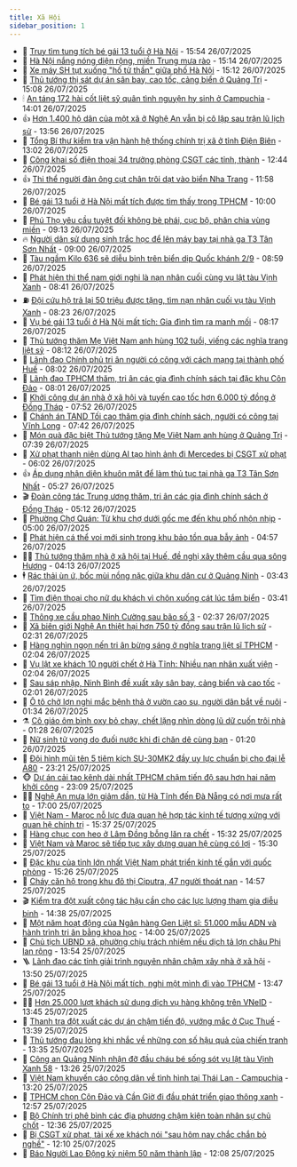 ```yaml
---
title: Xã Hội
sidebar_position: 1
---
```


<!-- dantri-xa-hoi:START -->
- 🫣 [Truy tìm tung tích bé gái 13 tuổi ở Hà Nội](https://dantri.com.vn/xa-hoi/truy-tim-tung-tich-be-gai-13-tuoi-o-ha-noi-20250726222934519.htm) - 15:54 26/07/2025
- 💼 [Hà Nội nắng nóng diện rộng, miền Trung mưa rào](https://dantri.com.vn/xa-hoi/ha-noi-nang-nong-dien-rong-mien-trung-mua-rao-20250726221016213.htm) - 15:14 26/07/2025
- 🎊 [Xe máy SH tụt xuống &quot;hố tử thần&quot; giữa phố Hà Nội](https://dantri.com.vn/xa-hoi/xe-may-sh-tut-xuong-ho-tu-than-giua-pho-ha-noi-20250726220600218.htm) - 15:12 26/07/2025
- 🙉 [Thủ tướng thị sát dự án sân bay, cao tốc, cảng biển ở Quảng Trị](https://dantri.com.vn/xa-hoi/thu-tuong-thi-sat-du-an-san-bay-cao-toc-cang-bien-o-quang-tri-20250726203146270.htm) - 15:08 26/07/2025
- 🕯 [An táng 172 hài cốt liệt sỹ quân tình nguyện hy sinh ở Campuchia](https://dantri.com.vn/xa-hoi/an-tang-172-hai-cot-liet-sy-quan-tinh-nguyen-hy-sinh-o-campuchia-20250726180322334.htm) - 14:01 26/07/2025
- 👍 [Hơn 1.400 hộ dân của một xã ở Nghệ An vẫn bị cô lập sau trận lũ lịch sử](https://dantri.com.vn/xa-hoi/hon-1400-ho-dan-cua-mot-xa-o-nghe-an-van-bi-co-lap-sau-tran-lu-lich-su-20250726194211911.htm) - 13:56 26/07/2025
- 🤖 [Tổng Bí thư kiểm tra vận hành hệ thống chính trị xã ở tỉnh Điện Biên](https://dantri.com.vn/xa-hoi/tong-bi-thu-kiem-tra-van-hanh-he-thong-chinh-tri-xa-o-tinh-dien-bien-20250726200204441.htm) - 13:02 26/07/2025
- 🙉 [Công khai số điện thoại 34 trưởng phòng CSGT các tỉnh, thành](https://dantri.com.vn/xa-hoi/cong-khai-so-dien-thoai-34-truong-phong-csgt-cac-tinh-thanh-20250726192947309.htm) - 12:44 26/07/2025
- 👍 [Thi thể người đàn ông cụt chân trôi dạt vào biển Nha Trang](https://dantri.com.vn/xa-hoi/thi-the-nguoi-dan-ong-cut-chan-troi-dat-vao-bien-nha-trang-20250726185409932.htm) - 11:58 26/07/2025
- 🗽 [Bé gái 13 tuổi ở Hà Nội mất tích được tìm thấy trong TPHCM](https://dantri.com.vn/xa-hoi/be-gai-13-tuoi-o-ha-noi-mat-tich-duoc-tim-thay-trong-tphcm-20250726165456150.htm) - 10:00 26/07/2025
- 🗽 [Phú Thọ yêu cầu tuyệt đối không bè phái, cục bộ, phân chia vùng miền](https://dantri.com.vn/xa-hoi/phu-tho-yeu-cau-tuyet-doi-khong-be-phai-cuc-bo-phan-chia-vung-mien-20250726114655579.htm) - 09:13 26/07/2025
- 🔥 [Người dân sử dụng sinh trắc học để lên máy bay tại nhà ga T3 Tân Sơn Nhất](https://dantri.com.vn/xa-hoi/nguoi-dan-su-dung-sinh-trac-hoc-de-len-may-bay-tai-nha-ga-t3-tan-son-nhat-20250726112836305.htm) - 09:00 26/07/2025
- 🦒 [Tàu ngầm Kilo 636 sẽ diễu binh trên biển dịp Quốc khánh 2/9](https://dantri.com.vn/xa-hoi/tau-ngam-kilo-636-se-dieu-binh-tren-bien-dip-quoc-khanh-29-20250726150823710.htm) - 08:59 26/07/2025
- 🧐 [Phát hiện thi thể nam giới nghi là nạn nhân cuối cùng vụ lật tàu Vịnh Xanh](https://dantri.com.vn/xa-hoi/phat-hien-thi-the-nam-gioi-nghi-la-nan-nhan-cuoi-cung-vu-lat-tau-vinh-xanh-20250726153315924.htm) - 08:41 26/07/2025
- ⛽️ [Đội cứu hộ trả lại 50 triệu được tặng, tìm nạn nhân cuối vụ tàu Vịnh Xanh](https://dantri.com.vn/xa-hoi/doi-cuu-ho-tra-lai-50-trieu-duoc-tang-tim-nan-nhan-cuoi-vu-tau-vinh-xanh-20250726150420258.htm) - 08:23 26/07/2025
- 🚀 [Vụ bé gái 13 tuổi ở Hà Nội mất tích: Gia đình tìm ra manh mối](https://dantri.com.vn/xa-hoi/vu-be-gai-13-tuoi-o-ha-noi-mat-tich-gia-dinh-tim-ra-manh-moi-20250726150351826.htm) - 08:17 26/07/2025
- 🦒 [Thủ tướng thăm Mẹ Việt Nam anh hùng 102 tuổi, viếng các nghĩa trang liệt sỹ](https://dantri.com.vn/xa-hoi/thu-tuong-tham-me-viet-nam-anh-hung-102-tuoi-vieng-cac-nghia-trang-liet-sy-20250726142442841.htm) - 08:12 26/07/2025
- 🦅 [Lãnh đạo Chính phủ tri ân người có công với cách mạng tại thành phố Huế](https://dantri.com.vn/xa-hoi/lanh-dao-chinh-phu-tri-an-nguoi-co-cong-voi-cach-mang-tai-thanh-pho-hue-20250726141335445.htm) - 08:02 26/07/2025
- 🚀 [Lãnh đạo TPHCM thăm, tri ân các gia đình chính sách tại đặc khu Côn Đảo](https://dantri.com.vn/xa-hoi/lanh-dao-tphcm-tham-tri-an-cac-gia-dinh-chinh-sach-tai-dac-khu-con-dao-20250726133257782.htm) - 08:01 26/07/2025
- 🦅 [Khởi công dự án nhà ở xã hội và tuyến cao tốc hơn 6.000 tỷ đồng ở Đồng Tháp](https://dantri.com.vn/xa-hoi/khoi-cong-du-an-nha-o-xa-hoi-va-tuyen-cao-toc-hon-6000-ty-dong-o-dong-thap-20250726131354131.htm) - 07:52 26/07/2025
- 🤠 [Chánh án TAND Tối cao thăm gia đình chính sách, người có công tại Vĩnh Long](https://dantri.com.vn/xa-hoi/chanh-an-tand-toi-cao-tham-gia-dinh-chinh-sach-nguoi-co-cong-tai-vinh-long-20250726120630129.htm) - 07:42 26/07/2025
- 💄 [Món quà đặc biệt Thủ tướng tặng Mẹ Việt Nam anh hùng ở Quảng Trị](https://dantri.com.vn/xa-hoi/mon-qua-dac-biet-thu-tuong-tang-me-viet-nam-anh-hung-o-quang-tri-20250726143727789.htm) - 07:39 26/07/2025
- 🥷 [Xử phạt thanh niên dùng AI tạo hình ảnh đi Mercedes bị CSGT xử phạt](https://dantri.com.vn/xa-hoi/xu-phat-thanh-nien-dung-ai-tao-hinh-anh-di-mercedes-bi-csgt-xu-phat-20250726125503906.htm) - 06:02 26/07/2025
- 👍 [Áp dụng nhận diện khuôn mặt để làm thủ tục tại nhà ga T3 Tân Sơn Nhất](https://dantri.com.vn/xa-hoi/ap-dung-nhan-dien-khuon-mat-de-lam-thu-tuc-tai-nha-ga-t3-tan-son-nhat-20250726111014742.htm) - 05:27 26/07/2025
- 🎬 [Đoàn công tác Trung ương thăm, tri ân các gia đình chính sách ở Đồng Tháp](https://dantri.com.vn/xa-hoi/doan-cong-tac-trung-uong-tham-tri-an-cac-gia-dinh-chinh-sach-o-dong-thap-20250726115545992.htm) - 05:12 26/07/2025
- 🦒 [Phường Chợ Quán: Từ khu chợ dưới gốc me đến khu phố nhộn nhịp](https://dantri.com.vn/xa-hoi/phuong-cho-quan-tu-khu-cho-duoi-goc-me-den-khu-pho-nhon-nhip-20250724151938040.htm) - 05:00 26/07/2025
- 🌊 [Phát hiện cá thể voi mới sinh trong khu bảo tồn qua bẫy ảnh](https://dantri.com.vn/xa-hoi/phat-hien-ca-the-voi-moi-sinh-trong-khu-bao-ton-qua-bay-anh-20250726102705144.htm) - 04:57 26/07/2025
- 🧑‍💻 [Thủ tướng thăm nhà ở xã hội tại Huế, đề nghị xây thêm cầu qua sông Hương](https://dantri.com.vn/xa-hoi/thu-tuong-tham-nha-o-xa-hoi-tai-hue-de-nghi-xay-them-cau-qua-song-huong-20250726111334077.htm) - 04:13 26/07/2025
- 🕴 [Rác thải ùn ứ, bốc mùi nồng nặc giữa khu dân cư ở Quảng Ninh](https://dantri.com.vn/xa-hoi/rac-thai-un-u-boc-mui-nong-nac-giua-khu-dan-cu-o-quang-ninh-20250725133935642.htm) - 03:43 26/07/2025
- 🤔 [Tìm điện thoại cho nữ du khách vì chôn xuống cát lúc tắm biển](https://dantri.com.vn/xa-hoi/tim-dien-thoai-cho-nu-du-khach-vi-chon-xuong-cat-luc-tam-bien-20250726100555908.htm) - 03:41 26/07/2025
- 💄 [Thông xe cầu phao Ninh Cường sau bão số 3](https://dantri.com.vn/xa-hoi/thong-xe-cau-phao-ninh-cuong-sau-bao-so-3-20250726092450852.htm) - 02:37 26/07/2025
- 🧠 [Xã biên giới Nghệ An thiệt hại hơn 750 tỷ đồng sau trận lũ lịch sử](https://dantri.com.vn/xa-hoi/xa-bien-gioi-nghe-an-thiet-hai-hon-750-ty-dong-sau-tran-lu-lich-su-20250726084020240.htm) - 02:31 26/07/2025
- 🦣 [Hàng nghìn ngọn nến tri ân bừng sáng ở nghĩa trang liệt sĩ TPHCM](https://dantri.com.vn/xa-hoi/hang-nghin-ngon-nen-tri-an-bung-sang-o-nghia-trang-liet-si-tphcm-20250726015429114.htm) - 02:04 26/07/2025
- 💫 [Vụ lật xe khách 10 người chết ở Hà Tĩnh: Nhiều nạn nhân xuất viện](https://dantri.com.vn/xa-hoi/vu-lat-xe-khach-10-nguoi-chet-o-ha-tinh-nhieu-nan-nhan-xuat-vien-20250726084057601.htm) - 02:04 26/07/2025
- 🚀 [Sau sáp nhập, Ninh Bình đề xuất xây sân bay, cảng biển và cao tốc](https://dantri.com.vn/xa-hoi/sau-sap-nhap-ninh-binh-de-xuat-xay-san-bay-cang-bien-va-cao-toc-20250726080415849.htm) - 02:01 26/07/2025
- 🤔 [Ô tô chở lợn nghi mắc bệnh thả ở vườn cao su, người dân bắt về nuôi](https://dantri.com.vn/xa-hoi/o-to-cho-lon-nghi-mac-benh-tha-o-vuon-cao-su-nguoi-dan-bat-ve-nuoi-20250726003326735.htm) - 01:34 26/07/2025
- ⚗️ [Cô giáo ôm bình oxy bỏ chạy, chết lặng nhìn dòng lũ dữ cuốn trôi nhà](https://dantri.com.vn/xa-hoi/co-giao-om-binh-oxy-bo-chay-chet-lang-nhin-dong-lu-du-cuon-troi-nha-20250726062732584.htm) - 01:28 26/07/2025
- 🫶 [Nữ sinh tử vong do đuối nước khi đi chăn dê cùng bạn](https://dantri.com.vn/xa-hoi/nu-sinh-tu-vong-do-duoi-nuoc-khi-di-chan-de-cung-ban-20250726002037127.htm) - 01:20 26/07/2025
- 🌮 [Đội hình mũi tên 5 tiêm kích SU-30MK2 đầy uy lực chuẩn bị cho đại lễ A80](https://dantri.com.vn/xa-hoi/doi-hinh-mui-ten-5-tiem-kich-su-30mk2-day-uy-luc-chuan-bi-cho-dai-le-a80-20250725195907274.htm) - 23:21 25/07/2025
- 🐵 [Dự án cải tạo kênh dài nhất TPHCM chậm tiến độ sau hơn hai năm khởi công](https://dantri.com.vn/xa-hoi/du-an-cai-tao-kenh-dai-nhat-tphcm-cham-tien-do-sau-hon-hai-nam-khoi-cong-20250724142831971.htm) - 23:09 25/07/2025
- 🧑‍🏫 [Nghệ An mưa lớn giảm dần, từ Hà Tĩnh đến Đà Nẵng có nơi mưa rất to](https://dantri.com.vn/xa-hoi/nghe-an-mua-lon-giam-dan-tu-ha-tinh-den-da-nang-co-noi-mua-rat-to-20250725205437386.htm) - 17:00 25/07/2025
- 💫 [Việt Nam - Maroc nỗ lực đưa quan hệ hợp tác kinh tế tương xứng với quan hệ chính trị](https://dantri.com.vn/xa-hoi/viet-nam-maroc-no-luc-dua-quan-he-hop-tac-kinh-te-tuong-xung-voi-quan-he-chinh-tri-20250725223711366.htm) - 15:37 25/07/2025
- 🦩 [Hàng chục con heo ở Lâm Đồng bỗng lăn ra chết](https://dantri.com.vn/xa-hoi/hang-chuc-con-heo-o-lam-dong-bong-lan-ra-chet-20250725204814138.htm) - 15:32 25/07/2025
- 🦄 [Việt Nam và Maroc sẽ tiếp tục xây dựng quan hệ cùng có lợi](https://dantri.com.vn/xa-hoi/viet-nam-va-maroc-se-tiep-tuc-xay-dung-quan-he-cung-co-loi-20250725223047262.htm) - 15:30 25/07/2025
- 💂 [Đặc khu của tỉnh lớn nhất Việt Nam phát triển kinh tế gắn với quốc phòng](https://dantri.com.vn/xa-hoi/dac-khu-cua-tinh-lon-nhat-viet-nam-phat-trien-kinh-te-gan-voi-quoc-phong-20250725202600999.htm) - 15:26 25/07/2025
- 💄 [Cháy căn hộ trong khu đô thị Ciputra, 47 người thoát nạn](https://dantri.com.vn/xa-hoi/chay-can-ho-trong-khu-do-thi-ciputra-47-nguoi-thoat-nan-20250725215249341.htm) - 14:57 25/07/2025
- 🎬 [Kiểm tra đột xuất công tác hậu cần cho các lực lượng tham gia diễu binh](https://dantri.com.vn/xa-hoi/kiem-tra-dot-xuat-cong-tac-hau-can-cho-cac-luc-luong-tham-gia-dieu-binh-20250725212122835.htm) - 14:38 25/07/2025
- 👀 [Một năm hoạt động của Ngân hàng Gen Liệt sĩ: 51.000 mẫu ADN và hành trình tri ân bằng khoa học](https://dantri.com.vn/xa-hoi/mot-nam-hoat-dong-cua-ngan-hang-gen-liet-si-51000-mau-adn-va-hanh-trinh-tri-an-bang-khoa-hoc-20250725203555741.htm) - 14:00 25/07/2025
- 💃 [Chủ tịch UBND xã, phường chịu trách nhiệm nếu dịch tả lợn châu Phi lan rộng](https://dantri.com.vn/xa-hoi/chu-tich-ubnd-xa-phuong-chiu-trach-nhiem-neu-dich-ta-lon-chau-phi-lan-rong-20250725201942614.htm) - 13:54 25/07/2025
- 🪜 [Lãnh đạo các tỉnh giải trình nguyên nhân chậm xây nhà ở xã hội](https://dantri.com.vn/xa-hoi/lanh-dao-cac-tinh-giai-trinh-nguyen-nhan-cham-xay-nha-o-xa-hoi-20250725201121310.htm) - 13:50 25/07/2025
- 📝 [Bé gái 13 tuổi ở Hà Nội mất tích, nghi một mình đi vào TPHCM](https://dantri.com.vn/xa-hoi/be-gai-13-tuoi-o-ha-noi-mat-tich-nghi-mot-minh-di-vao-tphcm-20250725203621368.htm) - 13:47 25/07/2025
- 🧑‍💻 [Hơn 25.000 lượt khách sử dụng dịch vụ hàng không trên VNeID](https://dantri.com.vn/xa-hoi/hon-25000-luot-khach-su-dung-dich-vu-hang-khong-tren-vneid-20250725202011261.htm) - 13:45 25/07/2025
- 👺 [Thanh tra đột xuất các dự án chậm tiến độ, vướng mắc ở Cục Thuế](https://dantri.com.vn/xa-hoi/thanh-tra-dot-xuat-cac-du-an-cham-tien-do-vuong-mac-o-cuc-thue-20250725201323906.htm) - 13:39 25/07/2025
- 🌮 [Thủ tướng đau lòng khi nhắc về những con số hậu quả của chiến tranh](https://dantri.com.vn/xa-hoi/thu-tuong-dau-long-khi-nhac-ve-nhung-con-so-hau-qua-cua-chien-tranh-20250725200301816.htm) - 13:35 25/07/2025
- 🤭 [Công an Quảng Ninh nhận đỡ đầu cháu bé sống sót vụ lật tàu Vịnh Xanh 58](https://dantri.com.vn/xa-hoi/cong-an-quang-ninh-nhan-do-dau-chau-be-song-sot-vu-lat-tau-vinh-xanh-58-20250725194429592.htm) - 13:26 25/07/2025
- 💪 [Việt Nam khuyến cáo công dân về tình hình tại Thái Lan - Campuchia](https://dantri.com.vn/xa-hoi/viet-nam-khuyen-cao-cong-dan-ve-tinh-hinh-tai-thai-lan-campuchia-20250725195518298.htm) - 13:20 25/07/2025
- 🧰 [TPHCM chọn Côn Đảo và Cần Giờ đi đầu phát triển giao thông xanh](https://dantri.com.vn/xa-hoi/tphcm-chon-con-dao-va-can-gio-di-dau-phat-trien-giao-thong-xanh-20250725181423148.htm) - 12:57 25/07/2025
- 🤡 [Bộ Chính trị phê bình các địa phương chậm kiện toàn nhân sự chủ chốt](https://dantri.com.vn/xa-hoi/bo-chinh-tri-phe-binh-cac-dia-phuong-cham-kien-toan-nhan-su-chu-chot-20250725193009130.htm) - 12:36 25/07/2025
- 🦆 [Bị CSGT xử phạt, tài xế xe khách nói &quot;sau hôm nay chắc chắn bỏ nghề&quot;](https://dantri.com.vn/xa-hoi/bi-csgt-xu-phat-tai-xe-xe-khach-noi-sau-hom-nay-chac-chan-bo-nghe-20250725190540539.htm) - 12:10 25/07/2025
- 🦍 [Báo Người Lao Động kỷ niệm 50 năm thành lập](https://dantri.com.vn/xa-hoi/bao-nguoi-lao-dong-ky-niem-50-nam-thanh-lap-20250725182356540.htm) - 12:08 25/07/2025<!-- dantri-xa-hoi:END -->
